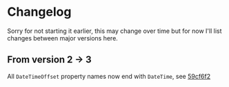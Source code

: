 # Changelog

Sorry for not starting it earlier, this may change over time but for now I'll list changes between major versions here.

## From version 2 -> 3
All `DateTimeOffset` property names now end with `DateTime`, see [59cf6f2](https://github.com/amweiss/dark-sky-core/commit/59cf6f26a9b9b1213d24f4572d6ae8d2531a0535)
